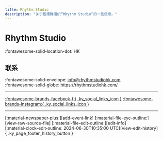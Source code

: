```yaml
---
title: Rhythm Studio
description: "关于摇摆舞组织“Rhythm Studio”的一些信息。"
---
```


# Rhythm Studio

:fontawesome-solid-location-dot: HK  


## 联系

:fontawesome-solid-envelope: <info@rhythmstudiohk.com>  
:fontawesome-solid-globe: <https://rhythmstudiohk.com/>  

---

 [:fontawesome-brands-facebook-f:{ .ky_social_links_icon }](https://www.facebook.com/RhythmStudioHK) [:fontawesome-brands-instagram:{ .ky_social_links_icon }](https://instagram.com/rhythmstudiohk)

---

<div class="ky_page_footer" markdown>
<div class="ky_page_footer_trailing" markdown="span">
[:material-newspaper-plus:][add-event-link]
[:material-file-eye-outline:][view-raw-source-file]
[:material-file-edit-outline:][edit-info]
</div>
<div class="ky_page_footer_leading" markdown="span">
[:material-clock-edit-outline: 2024-06-30T10:35:00 UTC][view-edit-history]{ .ky_page_footer_history_button }
</div>
</div>

[add-event-link]: https://github.com/swingdance/events/issues/new?assignees=&labels=add+event&projects=&template=02-add_entity.yml&title=%5Bzh_HK%5D%20Add%20Event%3A%20%3CName%3E&region=zh_HK&province=HK&city=HK&org_id=rhythm-studio "添加活动"
[view-raw-source-file]: https://github.com/swingdance/orgs/blob/main/zh_HK/rhythm-studio.json "查看原始源文件"
[edit-info]: https://github.com/swingdance/orgs/issues/new?assignees=&labels=update+org&projects=&template=03-update_entity.yml&title=%5Bzh_HK%5D%20Update%20Org%3A%20Rhythm%20Studio&region=zh_HK&id=rhythm-studio&name=Rhythm%20Studio "编辑信息"

[view-edit-history]: https://github.com/swingdance/orgs/commits/main/zh_HK/rhythm-studio.json "查看编辑历史"
